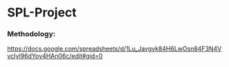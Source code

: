 # SPL-Project

### Methodology: 
https://docs.google.com/spreadsheets/d/1Lu_Javgyk84H6LwOsn84F3N4VvcIyl96dYoy4HAn06c/edit#gid=0
